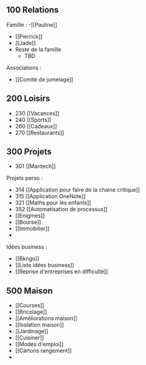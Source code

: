 ## 100 Relations

Famille :
-[[Pauline]]
- [[Pierrick]]
- [[Jade]]
- Reste de la famille
	- TBD

Associations :
- [[Comité de jumelage]]

## 200 Loisirs
- 230 [[Vacances]]
- 240 [[Sports]]
- 260 [[Cadeaux]]
- 270 [[Restaurants]]

## 300 Projets

- 301 [[Maritech]]

Projets perso :
- 314 [[Application pour faire de la chaine critique]]
- 315 [[Application OneNote]]
- 321 [[Maths pour les enfants]]
- 352 [[Automatisation de processus]]
- [[Enigmes]]
- [[Bourse]]
- [[Immobilier]]
- 

Idées business :
- [[Bkngo]]
- [[Liste idées business]]
- [[Reprise d'entreprises en difficulté]]


## 500 Maison

- [[Courses]]
- [[Bricolage]]
- [[Améliorations maison]]
- [[Isolation maison]]
- [[Jardinage]]
- [[Cuisiner]]
- [[Modes d'emploi]]
- [[Cartons rangement]]
- 

